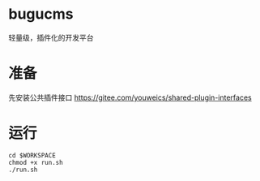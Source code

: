 # bugucms

轻量级，插件化的开发平台

# 准备

先安装公共插件接口 https://gitee.com/youweics/shared-plugin-interfaces

# 运行

```
cd $WORKSPACE
chmod +x run.sh
./run.sh
```